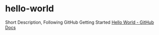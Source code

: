 # hello-world
Short Description, Following GitHub Getting Started
[Hello World - GitHub Docs](https://docs.github.com/en/get-started/quickstart/hello-world)
